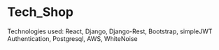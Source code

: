 # Tech_Shop

Technologies used: React, Django, Django-Rest, Bootstrap, simpleJWT Authentication, Postgresql, AWS, WhiteNoise
